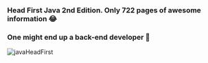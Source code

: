 ### Head First Java 2nd Edition. Only 722 pages of awesome information 😂
### One might end up a back-end developer 🤖
![javaHeadFirst](https://github.com/Vasi-Cordea/HeadFirst_Java_2ndEdition_CodeS/assets/150058199/1dd4f363-2162-40ae-ac89-70b7605c365e)
